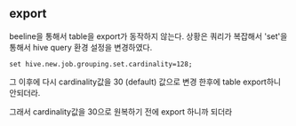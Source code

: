 ##   export
beeline을 통해서 table을 export가 동작하지 않는다.
상황은 쿼리가 복잡해서 'set'을 통해서 hive query 환경 설정을 변경하였다.
```
set hive.new.job.grouping.set.cardinality=128;
```
그 이후에 다시 cardinality값을 30 (default) 값으로 변경 한후에 table export하니 안되더라.

그래서 cardinality값을 30으로 원복하기 전에 export 하니까 되더라 
